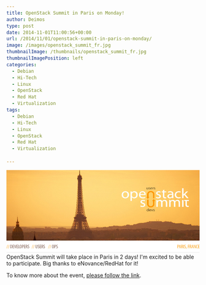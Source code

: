 ```yaml
---
title: OpenStack Summit in Paris on Monday!
author: Deimos
type: post
date: 2014-11-01T11:00:56+00:00
url: /2014/11/01/openstack-summit-in-paris-on-monday/
image: /images/openstack_summit_fr.jpg
thumbnailImage: /thumbnails/openstack_summit_fr.jpg
thumbnailImagePosition: left
categories:
  - Debian
  - Hi-Tech
  - Linux
  - OpenStack
  - Red Hat
  - Virtualization
tags:
  - Debian
  - Hi-Tech
  - Linux
  - OpenStack
  - Red Hat
  - Virtualization

---
```

![openstack_summit_fr](/images/openstack_summit_fr.jpg)
OpenStack Summit will take place in Paris in 2 days! I'm excited to be able to participate. Big thanks to eNovance/RedHat for it!

To know more about the event, [please follow the link](https://www.openstack.org/summit/openstack-paris-summit-2014/).